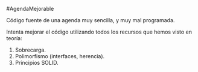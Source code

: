 #AgendaMejorable

Código fuente de una agenda muy sencilla, y muy mal programada.

Intenta mejorar el código utilizando todos los recursos que hemos visto en teoría:
1. Sobrecarga.
1. Polimorfismo (interfaces, herencia).
1. Principios SOLID.
